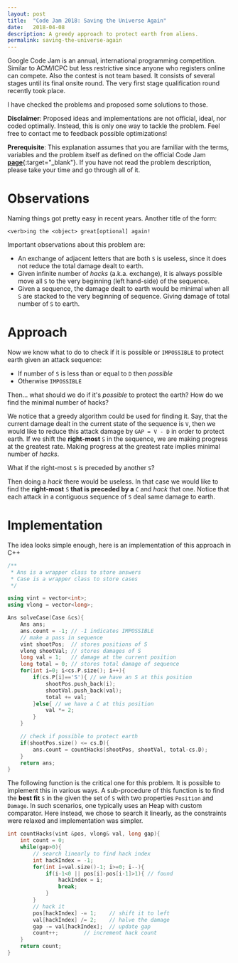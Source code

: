 ```yaml
---
layout: post
title:  "Code Jam 2018: Saving the Universe Again"
date:   2018-04-08
description: A greedy approach to protect earth from aliens.
permalink: saving-the-universe-again
---
```


<p class="info">Google Code Jam is an annual, international programming competition. Similar to ACM/ICPC but less restrictive since anyone who registers online can compete. Also the contest is not team based. It consists of several stages until its final onsite round. The very first stage qualification round recently took place.</p>

I have checked the problems and proposed some solutions to those. 

**Disclaimer**: Proposed ideas and implementations are not official, ideal, nor coded optimally. Instead, this is only one way to tackle the problem. Feel free to contact me to feedback possible optimizations!

**Prerequisite**: This explanation assumes that you are familiar with the terms, variables and the problem itself as defined on the official Code Jam [**page**](https://codejam.withgoogle.com/2018/){:target="_blank"}. If you have not read the problem description, please take your time and go through all of it.

# Observations

Naming things got pretty easy in recent years. Another title of the form: 

`<verb>ing the <object> great[optional] again!`

Important observations about this problem are:
- An exchange of adjacent letters that are both `S` is useless, since it does not reduce the total damage dealt to earth.
- Given infinite number of *hacks* (a.k.a. exchange), it is always possible move all `S` to the very beginning (left hand-side) of the sequence.
- Given a sequence, the damage dealt to earth would be minimal when all `S` are stacked to the very beginning of sequence. Giving damage of total number of `S` to earth.

# Approach

Now we know what to do to check if it is possible or `IMPOSSIBLE` to protect earth given an attack sequence:

- If number of `S` is less than or equal to `D` then *possible*
- Otherwise `IMPOSSIBLE`

Then... what should we do if it's *possible* to protect the earth? How do we find the minimal number of hacks?

We notice that a greedy algorithm could be used for finding it. Say, that the current damage dealt in the current state of the sequence is `V`, then we would like to reduce this attack damage by `GAP = V - D` in order to protect earth. If we shift the **right-most** `S` in the sequence, we are making progress at the greatest rate. Making progress at the greatest rate implies minimal number of *hacks*.

What if the right-most `S` is preceded by another `S`?

Then doing a *hack* there would be useless. In that case we would like to find the **right-most** `S` **that is preceded by a** `C` and *hack* that one. Notice that each attack in a contiguous sequence of `S` deal same damage to earth.

# Implementation

The idea looks simple enough, here is an implementation of this approach in C++

```cpp
/**
 * Ans is a wrapper class to store answers
 * Case is a wrapper class to store cases
 */

using vint = vector<int>;
using vlong = vector<long>;

Ans solveCase(Case &cs){
    Ans ans; 
    ans.count = -1; // -1 indicates IMPOSSIBLE
    // make a pass in sequence
    vint shootPos;  // stores positions of S
    vlong shootVal; // stores damages of S
    long val = 1;   // damage at the current position
    long total = 0; // stores total damage of sequence
    for(int i=0; i<cs.P.size(); i++){
        if(cs.P[i]=='S'){ // we have an S at this position
            shootPos.push_back(i);
            shootVal.push_back(val);
            total += val;
        }else{ // we have a C at this position
            val *= 2;
        }
    }

    // check if possible to protect earth
    if(shootPos.size() <= cs.D){ 
        ans.count = countHacks(shootPos, shootVal, total-cs.D);
    }
    return ans;
}
```

The following function is the critical one for this problem. It is possible to implement this in various ways.
A sub-procedure of this function is to find the **best fit** `S` in the given the set of `S` with two properties `Position` and `Damage`. In such scenarios, one typically uses an Heap with custom comparator. Here instead, we chose to search it linearly, as the constraints were relaxed and implementation was simpler.

```cpp
int countHacks(vint &pos, vlong& val, long gap){
    int count = 0;
    while(gap>0){
        // search linearly to find hack index
        int hackIndex = -1;
        for(int i=val.size()-1; i>=0; i--){
            if(i-1<0 || pos[i]-pos[i-1]>1){ // found
                hackIndex = i;
                break;
            }
        }
        // hack it
        pos[hackIndex] -= 1; 	// shift it to left
        val[hackIndex] /= 2; 	// halve the damage
        gap -= val[hackIndex]; 	// update gap
        count++; 		// increment hack count
    }
    return count;
}
```

